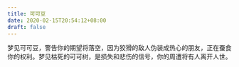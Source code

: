 ```yaml
---
title: 可可豆
date: 2020-02-15T20:54:12+08:00
draft: false
---
```


梦见可可豆，警告你的期望将落空，因为狡猾的敌人伪装成热心的朋友，正在蚕食你的权利。梦见枯死的可可树，是损失和悲伤的信号，你的周遭将有人离开人世。